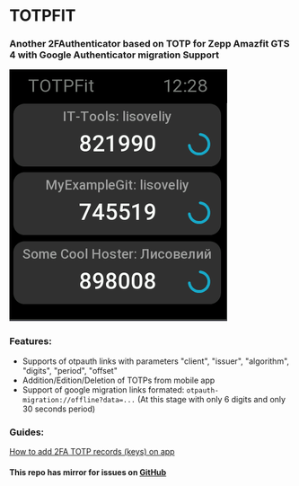 # TOTPFIT 
### Another 2FAuthenticator based on TOTP for Zepp Amazfit GTS 4 with Google Authenticator migration Support

![alt text](docs/assets/image2.png)

### Features:
- Supports of otpauth links with parameters "client", "issuer", "algorithm", "digits", "period", "offset"
- Addition/Edition/Deletion of TOTPs from mobile app
- Support of google migration links formated: ```otpauth-migration://offline?data=...``` (At this stage with only 6 digits and only 30 seconds period)

### Guides:

[How to add 2FA TOTP records (keys) on app](/docs/guides/how-to-add-totps/README.md)

#### This repo has mirror for issues on [GitHub](https://github.com/Lisoveliy/totpfit)